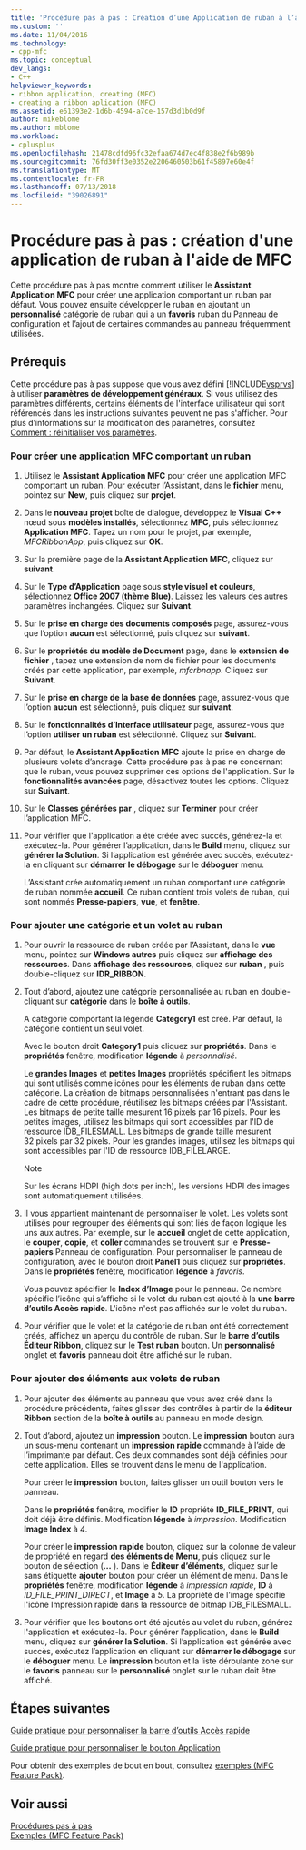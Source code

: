 ```yaml
---
title: 'Procédure pas à pas : Création d’une Application de ruban à l’aide de MFC | Microsoft Docs'
ms.custom: ''
ms.date: 11/04/2016
ms.technology:
- cpp-mfc
ms.topic: conceptual
dev_langs:
- C++
helpviewer_keywords:
- ribbon application, creating (MFC)
- creating a ribbon aplication (MFC)
ms.assetid: e61393e2-1d6b-4594-a7ce-157d3d1b0d9f
author: mikeblome
ms.author: mblome
ms.workload:
- cplusplus
ms.openlocfilehash: 21478cdfd96fc32efaa674d7ec4f838e2f6b989b
ms.sourcegitcommit: 76fd30ff3e0352e2206460503b61f45897e60e4f
ms.translationtype: MT
ms.contentlocale: fr-FR
ms.lasthandoff: 07/13/2018
ms.locfileid: "39026891"
---
```

# <a name="walkthrough-creating-a-ribbon-application-by-using-mfc"></a>Procédure pas à pas : création d'une application de ruban à l'aide de MFC
Cette procédure pas à pas montre comment utiliser le **Assistant Application MFC** pour créer une application comportant un ruban par défaut. Vous pouvez ensuite développer le ruban en ajoutant un **personnalisé** catégorie de ruban qui a un **favoris** ruban du Panneau de configuration et l’ajout de certaines commandes au panneau fréquemment utilisées.  
  
## <a name="prerequisites"></a>Prérequis  
 Cette procédure pas à pas suppose que vous avez défini [!INCLUDE[vsprvs](../assembler/masm/includes/vsprvs_md.md)] à utiliser **paramètres de développement généraux**. Si vous utilisez des paramètres différents, certains éléments de l'interface utilisateur qui sont référencés dans les instructions suivantes peuvent ne pas s'afficher. Pour plus d’informations sur la modification des paramètres, consultez [Comment : réinitialiser vos paramètres](http://msdn.microsoft.com/c95c51be-e609-4769-abba-65e6beedec76).  
  
### <a name="to-create-an-mfc-application-that-has-a-ribbon"></a>Pour créer une application MFC comportant un ruban  
  
1.  Utilisez le **Assistant Application MFC** pour créer une application MFC comportant un ruban. Pour exécuter l’Assistant, dans le **fichier** menu, pointez sur **New**, puis cliquez sur **projet**.  
  
2.  Dans le **nouveau projet** boîte de dialogue, développez le **Visual C++** nœud sous **modèles installés**, sélectionnez **MFC**, puis sélectionnez  **Application MFC**. Tapez un nom pour le projet, par exemple, *MFCRibbonApp*, puis cliquez sur **OK**.  
  
3.  Sur la première page de la **Assistant Application MFC**, cliquez sur **suivant**.  
  
4.  Sur le **Type d’Application** page sous **style visuel et couleurs**, sélectionnez **Office 2007 (thème Blue)**. Laissez les valeurs des autres paramètres inchangées. Cliquez sur **Suivant**.  
  
5.  Sur le **prise en charge des documents composés** page, assurez-vous que l’option **aucun** est sélectionné, puis cliquez sur **suivant**.  
  
6.  Sur le **propriétés du modèle de Document** page, dans le **extension de fichier** , tapez une extension de nom de fichier pour les documents créés par cette application, par exemple, *mfcrbnapp*. Cliquez sur **Suivant**.  
  
7.  Sur le **prise en charge de la base de données** page, assurez-vous que l’option **aucun** est sélectionné, puis cliquez sur **suivant**.  
  
8.  Sur le **fonctionnalités d’Interface utilisateur** page, assurez-vous que l’option **utiliser un ruban** est sélectionné. Cliquez sur **Suivant**.  
  
9. Par défaut, le **Assistant Application MFC** ajoute la prise en charge de plusieurs volets d’ancrage. Cette procédure pas à pas ne concernant que le ruban, vous pouvez supprimer ces options de l'application. Sur le **fonctionnalités avancées** page, désactivez toutes les options. Cliquez sur **Suivant**.  
  
10. Sur le **Classes générées par** , cliquez sur **Terminer** pour créer l’application MFC.  
  
11. Pour vérifier que l'application a été créée avec succès, générez-la et exécutez-la. Pour générer l’application, dans le **Build** menu, cliquez sur **générer la Solution**. Si l’application est générée avec succès, exécutez-la en cliquant sur **démarrer le débogage** sur le **déboguer** menu.  
  
     L’Assistant crée automatiquement un ruban comportant une catégorie de ruban nommée **accueil**. Ce ruban contient trois volets de ruban, qui sont nommés **Presse-papiers**, **vue**, et **fenêtre**.  
  
### <a name="to-add-a-category-and-panel-to-the-ribbon"></a>Pour ajouter une catégorie et un volet au ruban  
  
1.  Pour ouvrir la ressource de ruban créée par l’Assistant, dans le **vue** menu, pointez sur **Windows autres** puis cliquez sur **affichage des ressources**. Dans **affichage des ressources**, cliquez sur **ruban** , puis double-cliquez sur **IDR_RIBBON**.  
  
2.  Tout d’abord, ajoutez une catégorie personnalisée au ruban en double-cliquant sur **catégorie** dans le **boîte à outils**.  
  
     A catégorie comportant la légende **Category1** est créé. Par défaut, la catégorie contient un seul volet.  
  
     Avec le bouton droit **Category1** puis cliquez sur **propriétés**. Dans le **propriétés** fenêtre, modification **légende** à *personnalisé*.  
  
     Le **grandes Images** et **petites Images** propriétés spécifient les bitmaps qui sont utilisés comme icônes pour les éléments de ruban dans cette catégorie. La création de bitmaps personnalisées n'entrant pas dans le cadre de cette procédure, réutilisez les bitmaps créées par l'Assistant. Les bitmaps de petite taille mesurent 16 pixels par 16 pixels. Pour les petites images, utilisez les bitmaps qui sont accessibles par l'ID de ressource IDB_FILESMALL. Les bitmaps de grande taille mesurent 32 pixels par 32 pixels. Pour les grandes images, utilisez les bitmaps qui sont accessibles par l'ID de ressource IDB_FILELARGE.  
  
    > [!NOTE]
    >  Sur les écrans HDPI (high dots per inch), les versions HDPI des images sont automatiquement utilisées.  
  
3.  Il vous appartient maintenant de personnaliser le volet. Les volets sont utilisés pour regrouper des éléments qui sont liés de façon logique les uns aux autres. Par exemple, sur le **accueil** onglet de cette application, le **couper**, **copie**, et **coller** commandes se trouvent sur le  **Presse-papiers** Panneau de configuration. Pour personnaliser le panneau de configuration, avec le bouton droit **Panel1** puis cliquez sur **propriétés**. Dans le **propriétés** fenêtre, modification **légende** à *favoris*.  
  
     Vous pouvez spécifier le **Index d’Image** pour le panneau. Ce nombre spécifie l’icône qui s’affiche si le volet du ruban est ajouté à la **une barre d’outils Accès rapide**. L'icône n'est pas affichée sur le volet du ruban.  
  
4.  Pour vérifier que le volet et la catégorie de ruban ont été correctement créés, affichez un aperçu du contrôle de ruban. Sur le **barre d’outils Éditeur Ribbon**, cliquez sur le **Test ruban** bouton. Un **personnalisé** onglet et **favoris** panneau doit être affiché sur le ruban.  
  
### <a name="to-add-elements-to-the-ribbon-panels"></a>Pour ajouter des éléments aux volets de ruban  
  
1.  Pour ajouter des éléments au panneau que vous avez créé dans la procédure précédente, faites glisser des contrôles à partir de la **éditeur Ribbon** section de la **boîte à outils** au panneau en mode design.  
  
2.  Tout d’abord, ajoutez un **impression** bouton. Le **impression** bouton aura un sous-menu contenant un **impression rapide** commande à l’aide de l’imprimante par défaut. Ces deux commandes sont déjà définies pour cette application. Elles se trouvent dans le menu de l'application.  
  
     Pour créer le **impression** bouton, faites glisser un outil bouton vers le panneau.  
  
     Dans le **propriétés** fenêtre, modifier le **ID** propriété **ID_FILE_PRINT**, qui doit déjà être définis. Modification **légende** à *impression*. Modification **Image Index** à *4*.  
  
     Pour créer le **impression rapide** bouton, cliquez sur la colonne de valeur de propriété en regard **des éléments de Menu**, puis cliquez sur le bouton de sélection (**...** ). Dans le **Éditeur d’éléments**, cliquez sur le sans étiquette **ajouter** bouton pour créer un élément de menu. Dans le **propriétés** fenêtre, modification **légende** à *impression rapide*, **ID** à *ID_FILE_PRINT_DIRECT*, et **Image** à *5*. La propriété de l'image spécifie l'icône Impression rapide dans la ressource de bitmap IDB_FILESMALL.  
  
3.  Pour vérifier que les boutons ont été ajoutés au volet du ruban, générez l'application et exécutez-la. Pour générer l’application, dans le **Build** menu, cliquez sur **générer la Solution**. Si l’application est générée avec succès, exécutez l’application en cliquant sur **démarrer le débogage** sur le **déboguer** menu. Le **impression** bouton et la liste déroulante zone sur le **favoris** panneau sur le **personnalisé** onglet sur le ruban doit être affiché.  
  
## <a name="next-steps"></a>Étapes suivantes  
 [Guide pratique pour personnaliser la barre d’outils Accès rapide](../mfc/how-to-customize-the-quick-access-toolbar.md)  
  
 [Guide pratique pour personnaliser le bouton Application](../mfc/how-to-customize-the-application-button.md)  
  
 Pour obtenir des exemples de bout en bout, consultez [exemples (MFC Feature Pack)](../visual-cpp-samples.md).  
  
## <a name="see-also"></a>Voir aussi  
 [Procédures pas à pas](../mfc/walkthroughs-mfc.md)   
 [Exemples (MFC Feature Pack)](../visual-cpp-samples.md)

